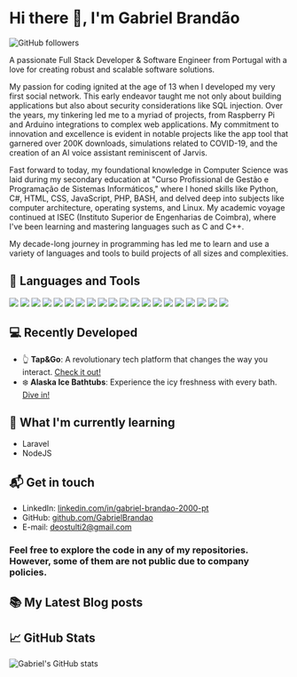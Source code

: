 # Hi there 👋, I'm Gabriel Brandão
![GitHub followers](https://img.shields.io/github/followers/bakill3?label=Follow&style=social)

A passionate Full Stack Developer & Software Engineer from Portugal with a love for creating robust and scalable software solutions. 

My passion for coding ignited at the age of 13 when I developed my very first social network. This early endeavor taught me not only about building applications but also about security considerations like SQL injection. Over the years, my tinkering led me to a myriad of projects, from Raspberry Pi and Arduino integrations to complex web applications. My commitment to innovation and excellence is evident in notable projects like the app tool that garnered over 200K downloads, simulations related to COVID-19, and the creation of an AI voice assistant reminiscent of Jarvis.

Fast forward to today, my foundational knowledge in Computer Science was laid during my secondary education at "Curso Profissional de Gestão e Programação de Sistemas Informáticos," where I honed skills like Python, C#, HTML, CSS, JavaScript, PHP, BASH, and delved deep into subjects like computer architecture, operating systems, and Linux. My academic voyage continued at ISEC (Instituto Superior de Engenharias de Coimbra), where I've been learning and mastering languages such as C and C++.


My decade-long journey in programming has led me to learn and use a variety of languages and tools to build projects of all sizes and complexities.

## 🚀 Languages and Tools

<p>
    <img src="https://img.shields.io/badge/HTML5-E34F26?style=for-the-badge&logo=html5&logoColor=white" />
    <img src="https://img.shields.io/badge/CSS3-1572B6?style=for-the-badge&logo=css3&logoColor=white" />
    <img src="https://img.shields.io/badge/Bootstrap-563D7C?style=for-the-badge&logo=bootstrap&logoColor=white" />
    <img src="https://img.shields.io/badge/PHP-777BB4?style=for-the-badge&logo=php&logoColor=white" />
    <img src="https://img.shields.io/badge/SQL-4479A1?style=for-the-badge&logo=sql&logoColor=white" />
    <img src="https://img.shields.io/badge/JavaScript-F7DF1E?style=for-the-badge&logo=javascript&logoColor=black" />
    <img src="https://img.shields.io/badge/jQuery-0769AD?style=for-the-badge&logo=jquery&logoColor=white" />
    <img src="https://img.shields.io/badge/Python-3776AB?style=for-the-badge&logo=python&logoColor=white" />
    <img src="https://img.shields.io/badge/C-00599C?style=for-the-badge&logo=c&logoColor=white" />
    <img src="https://img.shields.io/badge/C++-00599C?style=for-the-badge&logo=cplusplus&logoColor=white" />
    <img src="https://img.shields.io/badge/C%23-239120?style=for-the-badge&logo=c-sharp&logoColor=white" />
    <img src="https://img.shields.io/badge/Java-007396?style=for-the-badge&logo=java&logoColor=white" />
    <img src="https://img.shields.io/badge/linux-%23FCC624.svg?&style=for-the-badge&logo=linux&logoColor=black" />
    <img src="https://img.shields.io/badge/gnu%20bash-%234EAA25.svg?&style=for-the-badge&logo=gnu%20bash&logoColor=white" />
    <img src="https://img.shields.io/badge/Android%20Studio-3DDC84?style=for-the-badge&logo=android-studio&logoColor=white" />
    <img src="https://img.shields.io/badge/Unity-000000?style=for-the-badge&logo=unity&logoColor=white" />
    <img src="https://img.shields.io/badge/unreal%20engine-%23313131.svg?&style=for-the-badge&logo=unreal%20engine&logoColor=white" />
    <img src="https://img.shields.io/badge/Blender-F5792A?style=for-the-badge&logo=blender&logoColor=white" />
    <img src="https://img.shields.io/badge/raspberry%20pi-%23C51A4A.svg?&style=for-the-badge&logo=raspberry%20pi&logoColor=white" />
    <img src="https://img.shields.io/badge/arduino-%2300979D.svg?&style=for-the-badge&logo=arduino&logoColor=white" />

</p>

## 💻 Recently Developed

- 👆 **Tap&Go**: A revolutionary tech platform that changes the way you interact. [Check it out!](https://tapgotech.com/)
- ❄️ **Alaska Ice Bathtubs**: Experience the icy freshness with every bath. [Dive in!](https://alaskaicebath.com/)



## 🌱 What I'm currently learning 

- Laravel 
- NodeJS 

## 📬 Get in touch

- LinkedIn: [linkedin.com/in/gabriel-brandao-2000-pt](https://www.linkedin.com/in/gabriel-brandao-2000-pt/)
- GitHub: [github.com/GabrielBrandao](https://github.com/GabrielBrandao)
- E-mail: [deostulti2@gmail.com](mailto:deostulti2@gmail.com)

### Feel free to explore the code in any of my repositories. However, some of them are not public due to company policies.

## 📚 My Latest Blog posts

<!-- BLOG-POST-LIST:START -->
<!-- BLOG-POST-LIST:END -->

## 📈 GitHub Stats

![Gabriel's GitHub stats](https://github-readme-stats.vercel.app/api?username=GabrielBrandao&show_icons=true&theme=tokyonight)

